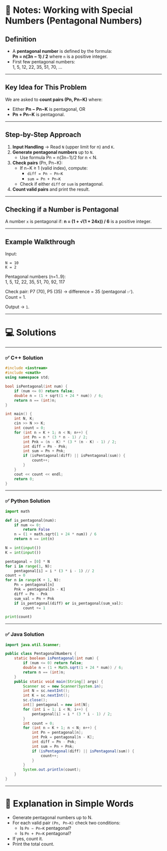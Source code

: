 # 📘 Notes: Working with Special Numbers (Pentagonal Numbers)

## Definition

- A **pentagonal number** is defined by the formula:  
    **Pn = n(3n − 1) / 2** where `n` is a positive integer.
- First few pentagonal numbers:  
    1, 5, 12, 22, 35, 51, 70, …

---

## Key Idea for This Problem

We are asked to **count pairs (Pn, Pn−K)** where:

- Either **Pn − Pn−K** is pentagonal, OR
- **Pn + Pn−K** is pentagonal.

---

## Step-by-Step Approach

1. **Input Handling** → Read `N` (upper limit for n) and `K`.
2. **Generate pentagonal numbers** up to `N`.
    - Use formula Pn = n(3n−1)/2 for n < N.
3. **Check pairs** (Pn, Pn−K):
    - If n−K ≥ 1 (valid index), compute:
        - `diff = Pn − Pn−K`
        - `sum = Pn + Pn−K`
    - Check if either `diff` or `sum` is pentagonal.
4. **Count valid pairs** and print the result.

---

## Checking if a Number is Pentagonal

A number `x` is pentagonal if:
**n = (1 + √(1 + 24x)) / 6** is a positive integer.

---

## Example Walkthrough

Input:

```
N = 10
K = 2
```

Pentagonal numbers (n=1..9):  
1, 5, 12, 22, 35, 51, 70, 92, 117

Check pair: P7 (70), P5 (35) → difference = 35 (pentagonal ✅).  
Count = 1.

Output → `1`.

---

# 💻 Solutions

---

### ✅ C++ Solution

```cpp
#include <iostream>
#include <cmath>
using namespace std;

bool isPentagonal(int num) {
    if (num <= 0) return false;
    double n = (1 + sqrt(1 + 24 * num)) / 6;
    return n == (int)n;
}

int main() {
    int N, K;
    cin >> N >> K;
    int count = 0;
    for (int n = K + 1; n < N; n++) {
        int Pn = n * (3 * n - 1) / 2;
        int Pnk = (n - K) * (3 * (n - K) - 1) / 2;
        int diff = Pn - Pnk;
        int sum = Pn + Pnk;
        if (isPentagonal(diff) || isPentagonal(sum)) {
            count++;
        }
    }
    cout << count << endl;
    return 0;
}

```
---

### ✅ Python Solution

```python
import math

def is_pentagonal(num):
    if num <= 0:
        return False
    n = (1 + math.sqrt(1 + 24 * num)) / 6
    return n == int(n)

N = int(input())
K = int(input())

pentagonal = [0] * N
for i in range(1, N):
    pentagonal[i] = i * (3 * i - 1) // 2
count = 0
for n in range(K + 1, N):
    Pn = pentagonal[n]
    Pnk = pentagonal[n - K]
    diff = Pn - Pnk
    sum_val = Pn + Pnk
    if is_pentagonal(diff) or is_pentagonal(sum_val):
        count += 1

print(count)

```

---

### ✅ Java Solution

```java
import java.util.Scanner;

public class PentagonalNumbers {
    static boolean isPentagonal(int num) {
        if (num <= 0) return false;
        double n = (1 + Math.sqrt(1 + 24 * num)) / 6;
        return n == (int)n;
    }
    public static void main(String[] args) {
        Scanner sc = new Scanner(System.in);
        int N = sc.nextInt();
        int K = sc.nextInt();
        sc.close();
        int[] pentagonal = new int[N];
        for (int i = 1; i < N; i++) {
            pentagonal[i] = i * (3 * i - 1) / 2;
        }
        int count = 0;
        for (int n = K + 1; n < N; n++) {
            int Pn = pentagonal[n];
            int Pnk = pentagonal[n - K];
            int diff = Pn - Pnk;
            int sum = Pn + Pnk;
            if (isPentagonal(diff) || isPentagonal(sum)) {
                count++;
            }
        }
        System.out.println(count);
    }
}

```

---

# 📝 Explanation in Simple Words

- Generate pentagonal numbers up to N.
- For each valid pair `(Pn, Pn−K)` check two conditions:
    - Is `Pn − Pn−K` pentagonal?
    - Is `Pn + Pn−K` pentagonal?
- If yes, count it.
- Print the total count.